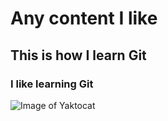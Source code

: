 # Any content I like

## This is how I learn Git

### I like learning Git

![Image of Yaktocat](https://octodex.github.com/images/yaktocat.png)
